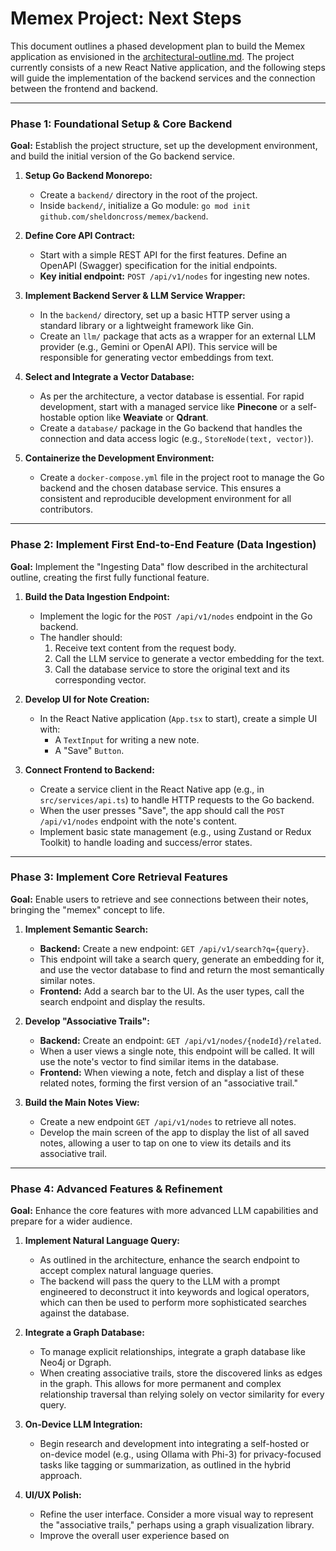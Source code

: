 # Memex Project: Next Steps

This document outlines a phased development plan to build the Memex application as envisioned in the [architectural-outline.md](docs/architectural-outline.md). The project currently consists of a new React Native application, and the following steps will guide the implementation of the backend services and the connection between the frontend and backend.

---

### **Phase 1: Foundational Setup & Core Backend**

**Goal:** Establish the project structure, set up the development environment, and build the initial version of the Go backend service.

1.  **Setup Go Backend Monorepo:**
    *   Create a `backend/` directory in the root of the project.
    *   Inside `backend/`, initialize a Go module: `go mod init github.com/sheldoncross/memex/backend`.

2.  **Define Core API Contract:**
    *   Start with a simple REST API for the first features. Define an OpenAPI (Swagger) specification for the initial endpoints.
    *   **Key initial endpoint:** `POST /api/v1/nodes` for ingesting new notes.

3.  **Implement Backend Server & LLM Service Wrapper:**
    *   In the `backend/` directory, set up a basic HTTP server using a standard library or a lightweight framework like Gin.
    *   Create an `llm/` package that acts as a wrapper for an external LLM provider (e.g., Gemini or OpenAI API). This service will be responsible for generating vector embeddings from text.

4.  **Select and Integrate a Vector Database:**
    *   As per the architecture, a vector database is essential. For rapid development, start with a managed service like **Pinecone** or a self-hostable option like **Weaviate** or **Qdrant**.
    *   Create a `database/` package in the Go backend that handles the connection and data access logic (e.g., `StoreNode(text, vector)`).

5.  **Containerize the Development Environment:**
    *   Create a `docker-compose.yml` file in the project root to manage the Go backend and the chosen database service. This ensures a consistent and reproducible development environment for all contributors.

---

### **Phase 2: Implement First End-to-End Feature (Data Ingestion)**

**Goal:** Implement the "Ingesting Data" flow described in the architectural outline, creating the first fully functional feature.

1.  **Build the Data Ingestion Endpoint:**
    *   Implement the logic for the `POST /api/v1/nodes` endpoint in the Go backend.
    *   The handler should:
        1.  Receive text content from the request body.
        2.  Call the LLM service to generate a vector embedding for the text.
        3.  Call the database service to store the original text and its corresponding vector.

2.  **Develop UI for Note Creation:**
    *   In the React Native application (`App.tsx` to start), create a simple UI with:
        *   A `TextInput` for writing a new note.
        *   A "Save" `Button`.

3.  **Connect Frontend to Backend:**
    *   Create a service client in the React Native app (e.g., in `src/services/api.ts`) to handle HTTP requests to the Go backend.
    *   When the user presses "Save", the app should call the `POST /api/v1/nodes` endpoint with the note's content.
    *   Implement basic state management (e.g., using Zustand or Redux Toolkit) to handle loading and success/error states.

---

### **Phase 3: Implement Core Retrieval Features**

**Goal:** Enable users to retrieve and see connections between their notes, bringing the "memex" concept to life.

1.  **Implement Semantic Search:**
    *   **Backend:** Create a new endpoint: `GET /api/v1/search?q={query}`.
    *   This endpoint will take a search query, generate an embedding for it, and use the vector database to find and return the most semantically similar notes.
    *   **Frontend:** Add a search bar to the UI. As the user types, call the search endpoint and display the results.

2.  **Develop "Associative Trails":**
    *   **Backend:** Create an endpoint: `GET /api/v1/nodes/{nodeId}/related`.
    *   When a user views a single note, this endpoint will be called. It will use the note's vector to find similar items in the database.
    *   **Frontend:** When viewing a note, fetch and display a list of these related notes, forming the first version of an "associative trail."

3.  **Build the Main Notes View:**
    *   Create a new endpoint `GET /api/v1/nodes` to retrieve all notes.
    *   Develop the main screen of the app to display the list of all saved notes, allowing a user to tap on one to view its details and its associative trail.

---

### **Phase 4: Advanced Features & Refinement**

**Goal:** Enhance the core features with more advanced LLM capabilities and prepare for a wider audience.

1.  **Implement Natural Language Query:**
    *   As outlined in the architecture, enhance the search endpoint to accept complex natural language queries.
    *   The backend will pass the query to the LLM with a prompt engineered to deconstruct it into keywords and logical operators, which can then be used to perform more sophisticated searches against the database.

2.  **Integrate a Graph Database:**
    *   To manage explicit relationships, integrate a graph database like Neo4j or Dgraph.
    *   When creating associative trails, store the discovered links as edges in the graph. This allows for more permanent and complex relationship traversal than relying solely on vector similarity for every query.

3.  **On-Device LLM Integration:**
    *   Begin research and development into integrating a self-hosted or on-device model (e.g., using Ollama with Phi-3) for privacy-focused tasks like tagging or summarization, as outlined in the hybrid approach.

4.  **UI/UX Polish:**
    *   Refine the user interface. Consider a more visual way to represent the "associative trails," perhaps using a graph visualization library.
    *   Improve the overall user experience based on